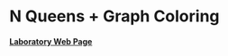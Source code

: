 # N Queens + Graph Coloring
#### [Laboratory Web Page](https://ai.ia.agh.edu.pl/wiki/en:dydaktyka:csp:lab1)

